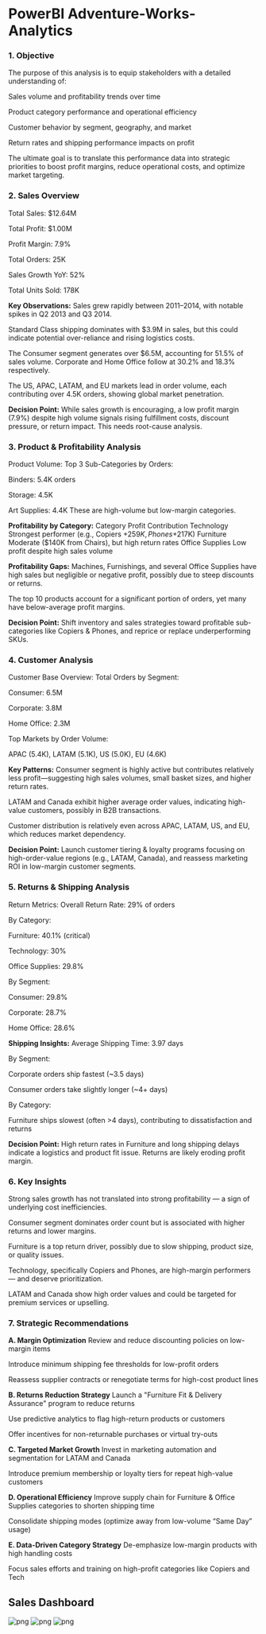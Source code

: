 # PowerBI Adventure-Works-Analytics

### 1. **Objective**

The purpose of this analysis is to equip stakeholders with a detailed understanding of:

Sales volume and profitability trends over time

Product category performance and operational efficiency

Customer behavior by segment, geography, and market

Return rates and shipping performance impacts on profit

The ultimate goal is to translate this performance data into strategic priorities to boost profit margins, reduce operational costs, and optimize market targeting.


### 2. **Sales Overview**

Total Sales: $12.64M

Total Profit: $1.00M

Profit Margin: 7.9%

Total Orders: 25K

Sales Growth YoY: 52%

Total Units Sold: 178K

**Key Observations:**
Sales grew rapidly between 2011–2014, with notable spikes in Q2 2013 and Q3 2014.

Standard Class shipping dominates with $3.9M in sales, but this could indicate potential over-reliance and rising logistics costs.

The Consumer segment generates over $6.5M, accounting for 51.5% of sales volume. Corporate and Home Office follow at 30.2% and 18.3% respectively.

The US, APAC, LATAM, and EU markets lead in order volume, each contributing over 4.5K orders, showing global market penetration.

**Decision Point:**
While sales growth is encouraging, a low profit margin (7.9%) despite high volume signals rising fulfillment costs, discount pressure, or return impact. This needs root-cause analysis.



### 3. **Product & Profitability Analysis**

Product Volume:
Top 3 Sub-Categories by Orders:

Binders: 5.4K orders

Storage: 4.5K

Art Supplies: 4.4K
These are high-volume but low-margin categories.

**Profitability by Category:**
Category	Profit Contribution
Technology	Strongest performer (e.g., Copiers +$259K, Phones +$217K)
Furniture	Moderate ($140K from Chairs), but high return rates
Office Supplies	Low profit despite high sales volume

**Profitability Gaps:**
Machines, Furnishings, and several Office Supplies have high sales but negligible or negative profit, possibly due to steep discounts or returns.

The top 10 products account for a significant portion of orders, yet many have below-average profit margins.

**Decision Point:**
Shift inventory and sales strategies toward profitable sub-categories like Copiers & Phones, and reprice or replace underperforming SKUs.



### 4. **Customer Analysis**

Customer Base Overview:
Total Orders by Segment:

Consumer: 6.5M

Corporate: 3.8M

Home Office: 2.3M

Top Markets by Order Volume:

APAC (5.4K), LATAM (5.1K), US (5.0K), EU (4.6K)

**Key Patterns:**
Consumer segment is highly active but contributes relatively less profit—suggesting high sales volumes, small basket sizes, and higher return rates.

LATAM and Canada exhibit higher average order values, indicating high-value customers, possibly in B2B transactions.

Customer distribution is relatively even across APAC, LATAM, US, and EU, which reduces market dependency.

**Decision Point:**
Launch customer tiering & loyalty programs focusing on high-order-value regions (e.g., LATAM, Canada), and reassess marketing ROI in low-margin customer segments.



### 5. **Returns & Shipping Analysis**

Return Metrics:
Overall Return Rate: 29% of orders

By Category:

Furniture: 40.1% (critical)

Technology: 30%

Office Supplies: 29.8%

By Segment:

Consumer: 29.8%

Corporate: 28.7%

Home Office: 28.6%

**Shipping Insights:**
Average Shipping Time: 3.97 days

By Segment:

Corporate orders ship fastest (~3.5 days)

Consumer orders take slightly longer (~4+ days)

By Category:

Furniture ships slowest (often >4 days), contributing to dissatisfaction and returns

**Decision Point:**
High return rates in Furniture and long shipping delays indicate a logistics and product fit issue. Returns are likely eroding profit margin.


### 6. **Key Insights**

Strong sales growth has not translated into strong profitability — a sign of underlying cost inefficiencies.

Consumer segment dominates order count but is associated with higher returns and lower margins.

Furniture is a top return driver, possibly due to slow shipping, product size, or quality issues.

Technology, specifically Copiers and Phones, are high-margin performers — and deserve prioritization.

LATAM and Canada show high order values and could be targeted for premium services or upselling.


### 7. **Strategic Recommendations**
**A. Margin Optimization**
Review and reduce discounting policies on low-margin items

Introduce minimum shipping fee thresholds for low-profit orders

Reassess supplier contracts or renegotiate terms for high-cost product lines

**B. Returns Reduction Strategy**
Launch a "Furniture Fit & Delivery Assurance" program to reduce returns

Use predictive analytics to flag high-return products or customers

Offer incentives for non-returnable purchases or virtual try-outs

**C. Targeted Market Growth**
Invest in marketing automation and segmentation for LATAM and Canada

Introduce premium membership or loyalty tiers for repeat high-value customers

**D. Operational Efficiency**
Improve supply chain for Furniture & Office Supplies categories to shorten shipping time

Consolidate shipping modes (optimize away from low-volume “Same Day” usage)

**E. Data-Driven Category Strategy**
De-emphasize low-margin products with high handling costs

Focus sales efforts and training on high-profit categories like Copiers and Tech



## Sales Dashboard
![png](https://github.com/caseytientruong/PowerBI-Adventure-Works-Analytics/blob/main/sales%20dashboard.png)
![png](https://github.com/caseytientruong/PowerBI-Adventure-Works-Analytics/blob/main/sales%20dashboard(1).png)
![png](https://github.com/caseytientruong/PowerBI-Adventure-Works-Analytics/blob/main/sales%20dashboard(2).png)


